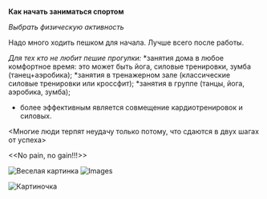 **Как начать заниматься спортом**

*Выбрать физическую активность*

Надо много ходить пешком для начала. Лучше всего после работы.

*Для тех кто не любит пешие прогулки:*
*занятия дома в любое комфортное время: это может быть йога, силовые тренировки, зумба (танец+аэробика);
*занятия в тренажерном зале (классические силовые тренировки или кроссфит);
*занятия в группе (танцы, йога, аэробика, зумба);
* более эффективным является совмещение кардиотренировок и силовых.

<Многие люди терпят неудачу только потому, что  сдаются в двух шагах от успеха>

<<No pain, no gain!!!>> 

![Веселая картинка](https://fydi.ru/wp-content/uploads/2021/06/sport-fitnes-63.jpg)
![Images](https://fydi.ru/wp-content/uploads/2021/06/sport-fitnes-5.jpg)

![Картиночка](https://img.freepik.com/premium-vector/fun-and-cute-fruits-and-vegetables-do-sport_507816-363.jpg)
